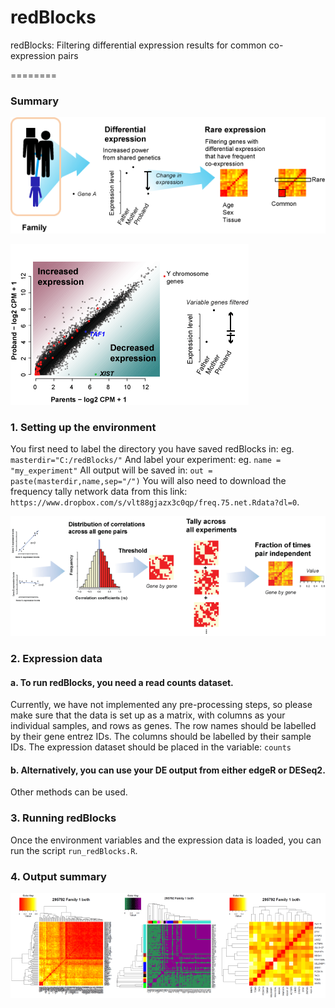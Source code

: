 # redBlocks

redBlocks: Filtering differential expression results for common co-expression pairs

========

### Summary

![summary](https://github.com/sarbal/redBlocks/blob/master/imgs/summary_method.png "Method summary")


![summary](https://github.com/sarbal/redBlocks/blob/master/imgs/summary_DE.png "Method summary")


### 1. Setting up the environment
You first need to label the directory you have saved redBlocks in: eg. ``` masterdir="C:/redBlocks/" ```
And label your experiment: eg. ``` name = "my_experiment" ```
All output will be saved in: ``` out = paste(masterdir,name,sep="/") ```
You will also need to download the frequency tally network data from this link: ``` https://www.dropbox.com/s/vlt88gjazx3c0qp/freq.75.net.Rdata?dl=0 ```.

![summary](https://github.com/sarbal/redBlocks/blob/master/imgs/freq_tally_net.png "Method summary")


### 2. Expression data
#### a. To run redBlocks, you need a read counts dataset.
Currently, we have not implemented any pre-processing steps, so please make sure that the data is
set up as a matrix, with columns as your individual samples, and rows as genes.
The row names should be labelled by their gene entrez IDs.
The columns should be labelled by their sample IDs.
The expression dataset should be placed in the variable: ``` counts ``` 

#### b. Alternatively, you can use your DE output from either edgeR or DESeq2. 
Other methods can be used. 

### 3. Running redBlocks
Once the environment variables and the expression data is loaded, you can run the
script ``` run_redBlocks.R ```. 


### 4. Output summary
![summary](https://github.com/sarbal/redBlocks/blob/master/imgs/summary_output.png "Method summary")

